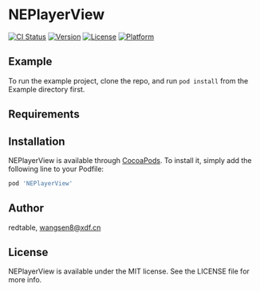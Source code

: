 # NEPlayerView

[![CI Status](https://img.shields.io/travis/redtable/NEPlayerView.svg?style=flat)](https://travis-ci.org/redtable/NEPlayerView)
[![Version](https://img.shields.io/cocoapods/v/NEPlayerView.svg?style=flat)](https://cocoapods.org/pods/NEPlayerView)
[![License](https://img.shields.io/cocoapods/l/NEPlayerView.svg?style=flat)](https://cocoapods.org/pods/NEPlayerView)
[![Platform](https://img.shields.io/cocoapods/p/NEPlayerView.svg?style=flat)](https://cocoapods.org/pods/NEPlayerView)

## Example

To run the example project, clone the repo, and run `pod install` from the Example directory first.

## Requirements

## Installation

NEPlayerView is available through [CocoaPods](https://cocoapods.org). To install
it, simply add the following line to your Podfile:

```ruby
pod 'NEPlayerView'
```

## Author

redtable, wangsen8@xdf.cn

## License

NEPlayerView is available under the MIT license. See the LICENSE file for more info.
